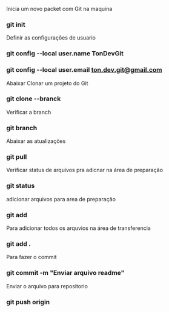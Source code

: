 Inicia um novo packet com Git na maquina

### git init

Definir as configurações de usuario

### git config --local user.name TonDevGit

### git config --local user.email ton.dev.git@gmail.com

Abaixar Clonar um projeto do Git

### git clone --branck <nome da branch> <link da branch>

Verificar a branch

### git branch

Abaixar as atualizações

### git pull

Verificar status de arquivos pra adicnar na área de preparação

### git status

adicionar arquivos para area de preparação

### git add <nome do arquivo>

Para adicionar todos os arquvios na área de transferencia

### git add .

Para fazer o commit

### git commit -m "Enviar arquivo readme"

Enviar o arquivo para repositorio

### git push origin <nome da brench>
